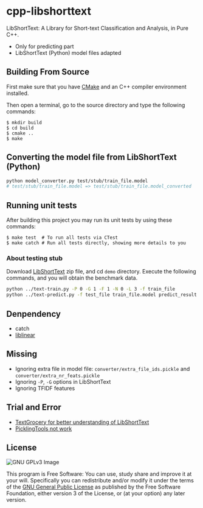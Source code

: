 # cpp-libshorttext

LibShortText: A Library for Short-text Classification and Analysis, in Pure C++.

* Only for predicting part
* LibShortText (Python) model files adapted

## Building From Source

First make sure that you have [CMake](http://www.cmake.org/) and an C++ compiler environment installed.

Then open a terminal, go to the source directory and type the following commands:

    $ mkdir build
    $ cd build
    $ cmake ..
    $ make

## Converting the model file from LibShortText (Python)

```bash
python model_converter.py test/stub/train_file.model
# test/stub/train_file.model => test/stub/train_file.model_converted
```

## Running unit tests

After building this project you may run its unit tests by using these commands:

    $ make test  # To run all tests via CTest
    $ make catch # Run all tests directly, showing more details to you

### About testing stub

Download [LibShortText](https://www.csie.ntu.edu.tw/~cjlin/libshorttext/) zip file, and cd `demo` directory.
Execute the following commands, and you will obtain the benchmark data.

```bash
python ../text-train.py -P 0 -G 1 -F 1 -N 0 -L 3 -f train_file
python ../text-predict.py -f test_file train_file.model predict_result
```

## Denpendency

* catch
* [liblinear](https://github.com/cjlin1/liblinear)

## Missing

* Ignoring extra file in model file: `converter/extra_file_ids.pickle` and `converter/extra_nr_feats.pickle`
* Ignoring `-P`, `-G` options in LibShortText
* Ignoring TFIDF features

## Trial and Error

* [TextGrocery for better understanding of LibShortText](https://github.com/2shou/TextGrocery)
* [PicklingTools not work](https://github.com/pyloor/picklingtools/issues/4)

## License

![GNU GPLv3 Image](https://www.gnu.org/graphics/gplv3-127x51.png)

This program is Free Software: You can use, study share and improve it at your
will. Specifically you can redistribute and/or modify it under the terms of the
[GNU General Public License](https://www.gnu.org/licenses/gpl.html) as
published by the Free Software Foundation, either version 3 of the License, or
(at your option) any later version.

